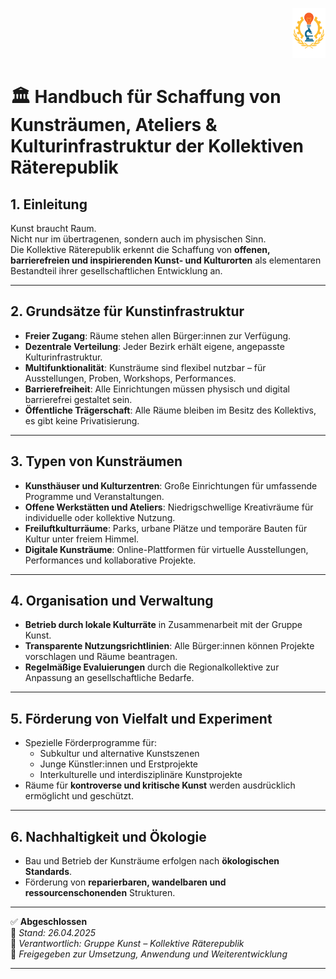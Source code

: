<p align="right">
  <img src="https://raw.githubusercontent.com/hades-dux/Kollektive-Raeterepublik/main/Meta_und_Systemstruktur/logo_offiziell.png" alt="Logo der Kollektiven Räterepublik" height="80">
</p>

# 🏛️ Handbuch für Schaffung von Kunsträumen, Ateliers & Kulturinfrastruktur der Kollektiven Räterepublik

## 1. Einleitung

Kunst braucht Raum.  
Nicht nur im übertragenen, sondern auch im physischen Sinn.  
Die Kollektive Räterepublik erkennt die Schaffung von **offenen, barrierefreien und inspirierenden Kunst- und Kulturorten** als elementaren Bestandteil ihrer gesellschaftlichen Entwicklung an.

---

## 2. Grundsätze für Kunstinfrastruktur

- **Freier Zugang**: Räume stehen allen Bürger:innen zur Verfügung.
- **Dezentrale Verteilung**: Jeder Bezirk erhält eigene, angepasste Kulturinfrastruktur.
- **Multifunktionalität**: Kunsträume sind flexibel nutzbar – für Ausstellungen, Proben, Workshops, Performances.
- **Barrierefreiheit**: Alle Einrichtungen müssen physisch und digital barrierefrei gestaltet sein.
- **Öffentliche Trägerschaft**: Alle Räume bleiben im Besitz des Kollektivs, es gibt keine Privatisierung.

---

## 3. Typen von Kunsträumen

- **Kunsthäuser und Kulturzentren**: Große Einrichtungen für umfassende Programme und Veranstaltungen.
- **Offene Werkstätten und Ateliers**: Niedrigschwellige Kreativräume für individuelle oder kollektive Nutzung.
- **Freiluftkulturräume**: Parks, urbane Plätze und temporäre Bauten für Kultur unter freiem Himmel.
- **Digitale Kunsträume**: Online-Plattformen für virtuelle Ausstellungen, Performances und kollaborative Projekte.

---

## 4. Organisation und Verwaltung

- **Betrieb durch lokale Kulturräte** in Zusammenarbeit mit der Gruppe Kunst.
- **Transparente Nutzungsrichtlinien**: Alle Bürger:innen können Projekte vorschlagen und Räume beantragen.
- **Regelmäßige Evaluierungen** durch die Regionalkollektive zur Anpassung an gesellschaftliche Bedarfe.

---

## 5. Förderung von Vielfalt und Experiment

- Spezielle Förderprogramme für:
  - Subkultur und alternative Kunstszenen
  - Junge Künstler:innen und Erstprojekte
  - Interkulturelle und interdisziplinäre Kunstprojekte
- Räume für **kontroverse und kritische Kunst** werden ausdrücklich ermöglicht und geschützt.

---

## 6. Nachhaltigkeit und Ökologie

- Bau und Betrieb der Kunsträume erfolgen nach **ökologischen Standards**.
- Förderung von **reparierbaren, wandelbaren und ressourcenschonenden** Strukturen.

---

✅ **Abgeschlossen**  
📅 *Stand: 26.04.2025*  
🏩 *Verantwortlich: Gruppe Kunst – Kollektive Räterepublik*  
🔐 *Freigegeben zur Umsetzung, Anwendung und Weiterentwicklung*

---
<!--
Autor: Fabio Weidner
Version: 1.0
Sektion: Kunst
Veröffentlichung: April 2025
-->

